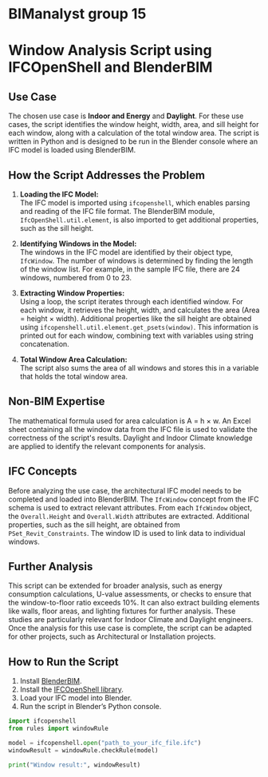 # BIManalyst group 15
# Window Analysis Script using IFCOpenShell and BlenderBIM

## Use Case
The chosen use case is **Indoor and Energy** and **Daylight**. For these use cases, the script identifies the window height, width, area, and sill height for each window, along with a calculation of the total window area. The script is written in Python and is designed to be run in the Blender console where an IFC model is loaded using BlenderBIM.

## How the Script Addresses the Problem
1. **Loading the IFC Model:**  
   The IFC model is imported using `ifcopenshell`, which enables parsing and reading of the IFC file format. The BlenderBIM module, `IfcOpenShell.util.element`, is also imported to get additional properties, such as the sill height.

2. **Identifying Windows in the Model:**  
   The windows in the IFC model are identified by their object type, `IfcWindow`. The number of windows is determined by finding the length of the window list. For example, in the sample IFC file, there are 24 windows, numbered from 0 to 23.

3. **Extracting Window Properties:**  
   Using a loop, the script iterates through each identified window. For each window, it retrieves the height, width, and calculates the area (Area = height × width). Additional properties like the sill height are obtained using `ifcopenshell.util.element.get_psets(window)`. This information is printed out for each window, combining text with variables using string concatenation.

4. **Total Window Area Calculation:**  
   The script also sums the area of all windows and stores this in a variable that holds the total window area.

## Non-BIM Expertise
The mathematical formula used for area calculation is A = h × w. An Excel sheet containing all the window data from the IFC file is used to validate the correctness of the script's results. Daylight and Indoor Climate knowledge are applied to identify the relevant components for analysis.

## IFC Concepts
Before analyzing the use case, the architectural IFC model needs to be completed and loaded into BlenderBIM. The `IfcWindow` concept from the IFC schema is used to extract relevant attributes. From each `IfcWindow` object, the `Overall.Height` and `Overall.Width` attributes are extracted. Additional properties, such as the sill height, are obtained from `PSet_Revit_Constraints`. The window ID is used to link data to individual windows.

## Further Analysis
This script can be extended for broader analysis, such as energy consumption calculations, U-value assessments, or checks to ensure that the window-to-floor ratio exceeds 10%. It can also extract building elements like walls, floor areas, and lighting fixtures for further analysis. These studies are particularly relevant for Indoor Climate and Daylight engineers. Once the analysis for this use case is complete, the script can be adapted for other projects, such as Architectural or Installation projects.

## How to Run the Script
1. Install [BlenderBIM](https://blenderbim.org/).
2. Install the [IFCOpenShell library](https://github.com/IfcOpenShell/IfcOpenShell).
3. Load your IFC model into Blender.
4. Run the script in Blender’s Python console.

```python
import ifcopenshell
from rules import windowRule

model = ifcopenshell.open("path_to_your_ifc_file.ifc")
windowResult = windowRule.checkRule(model)

print("Window result:", windowResult)
